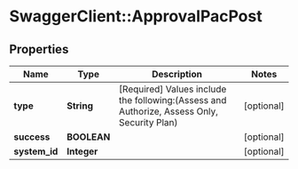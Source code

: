# SwaggerClient::ApprovalPacPost

## Properties
Name | Type | Description | Notes
------------ | ------------- | ------------- | -------------
**type** | **String** | [Required] Values include the following:(Assess and Authorize, Assess Only, Security Plan) | [optional] 
**success** | **BOOLEAN** |  | [optional] 
**system_id** | **Integer** |  | [optional] 

